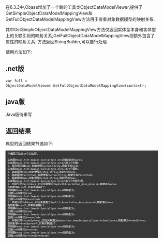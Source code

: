 在6.3.3中,Obase增加了一个新的工具类ObjectDataModelViewer,提供了GetSimpleObjectDataModelMappingView和GetFullObjectDataModelMappingView方法用于查看对象数据模型的映射关系.

其中GetSimpleObjectDataModelMappingView方法仅返回实体型本身和实体型上的关联引用的映射关系,GetFullObjectDataModelMappingView则额外包含了属性的映射关系.
方法返回StringBuilder,可以自行处理.

使用方法如下:

## .net版


```
var full = ObjectDataModelViewer.GetFullObjectDataModelMappingView(context);
```

## java版


Java版待重写

## 返回结果
典型的返回结果节选如下:

![image.png](image/d06b7f25-93a3-4505-8ef0-7e742ce1d3a6.png)